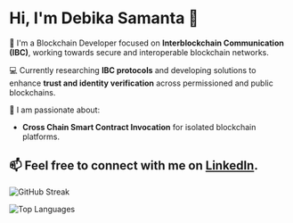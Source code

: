 # Hi, I'm Debika Samanta 👋

🔗 I'm a Blockchain Developer focused on **Interblockchain Communication (IBC)**, working towards secure and interoperable blockchain networks.

💻 Currently researching **IBC protocols** and developing solutions to enhance **trust and identity verification** across permissioned and public blockchains.

🚀 I am passionate about:
- **Cross Chain Smart Contract Invocation** for isolated blockchain platforms.

📫 Feel free to connect with me on [LinkedIn](https://www.linkedin.com/in/debika-samanta-660a361a8/).
---
![GitHub Streak](https://github-readme-streak-stats.herokuapp.com/?user=debika-samanta&theme=radical)

![Top Languages](https://github-readme-stats.vercel.app/api/top-langs/?username=debika-samanta&layout=compact&theme=radical)
